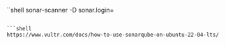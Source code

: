 ``shell
sonar-scanner -D sonar.login=<YourLoginToken>
```

```shell
https://www.vultr.com/docs/how-to-use-sonarqube-on-ubuntu-22-04-lts/
```
